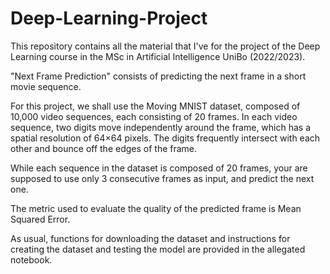# Deep-Learning-Project
This repository contains all the material that I've for the project of the Deep Learning course in the MSc in Artificial Intelligence UniBo (2022/2023). 

"Next Frame Prediction" consists of predicting the next frame in a short movie sequence.

For this project, we shall use the Moving MNIST dataset, composed of 10,000 video sequences, each consisting of 20 frames. In each video sequence, two digits move independently around the frame, which has a spatial resolution of 64×64 pixels. The digits frequently intersect with each other and bounce off the edges of the frame.

While each sequence in the dataset is composed of 20 frames, your are supposed to use only 3 consecutive frames as input, and predict the next one.

The metric used to evaluate the quality of the predicted frame is Mean Squared Error.

As usual, functions for downloading the dataset and instructions for creating the dataset and testing the model are provided in the allegated notebook.
